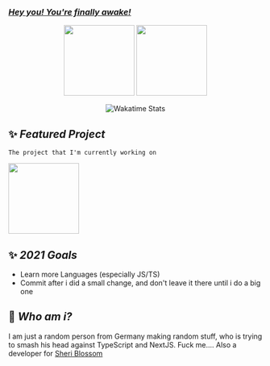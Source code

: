 ### [***Hey you! You're finally awake!***](https://youtu.be/_WZCvQ5J3pk)

<p align=center>
  <img height="140px" src="https://github-readme-stats.vercel.app/api?username=FiireWiinter&show_icons=true&theme=radical&hide_title=true&count_private=true" />
  <img height="140px" src="https://github-readme-stats.vercel.app/api/top-langs/?username=FiireWiinter&layout=compact&theme=radical" />
</p>
<p align=center>
  <img src="https://github-readme-stats.vercel.app/api/wakatime?username=FiireWiinter&layout=compact&theme=radical" alt="Wakatime Stats" />
</p>

## :sparkles: ***Featured Project***
`The project that I'm currently working on`

<a href="https://github.com/FiireWiinter/100DaysX" float="left">
  <img src="https://github-readme-stats.vercel.app/api/pin/?username=FiireWiinter&repo=100DaysX&theme=radical" height="140" />
</a>

## :sparkles: ***2021 Goals***
- Learn more Languages (especially JS/TS)
- Commit after i did a small change, and don't leave it there until i do a big one

## :feet: ***Who am i?***
I am just a random person from Germany making random stuff, who is trying to smash his head against TypeScript and NextJS. Fuck me.... Also a developer for [Sheri Blossom](https://www.sheri.bot)

